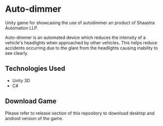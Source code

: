 # Auto-dimmer
Unity game for showcasing the use of autodimmer an product of Shaastra Automation LLP.

Auto-dimmer is an automated device which reduces the intensity of a vehicle's headlights when approached by other vehicles. This helps reduce accidents occurring due to the glare from the headlights causing inability to see clearly.

## Technologies Used
- Unity 3D
- C#

## Download Game
Please refer to release section of this repository to download desktop and android version of the game.

